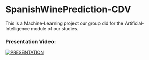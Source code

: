 # SpanishWinePrediction-CDV

This is a Machine-Learning project our group did for the Artificial-Intelligence module of our studies.

### Presentation Video:
[![PRESENTATION](https://img.youtube.com/vi/pp1-WdktOA8/0.jpg)](https://www.youtube.com/watch?v=pp1-WdktOA8)<br/>

